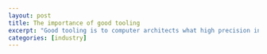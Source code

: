 ```yaml
---
layout: post
title: The importance of good tooling
excerpt: "Good tooling is to computer architects what high precision instruments are to physicists."
categories: [industry]
---
```

